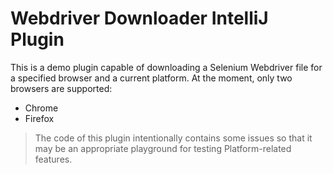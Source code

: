 # Webdriver Downloader IntelliJ Plugin

This is a demo plugin capable of downloading a Selenium Webdriver file for
a specified browser and a current platform.
At the moment, only two browsers are supported:
+ Chrome
+ Firefox

> The code of this plugin intentionally contains some issues so that it may be
> an appropriate playground for testing Platform-related features.

